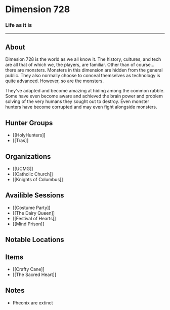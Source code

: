 # Dimension 728
### Life as it is
---
## About
Dimesion 728 is the world as we all know it. The history, cultures, and tech are all that of which we, the players, are familiar. Other than of course... there are monsters. Monsters in this dimension are hidden from the general public. They also normally choose to conceal themselves as technology is quite advanced. However, so are the monsters.

They've adapted and become amazing at hiding among the common rabble. Some have even become aware and achieved the brain power and problem solving of the very humans they sought out to destroy. Even monster hunters have become corrupted and may even fight alongside monsters.

## Hunter Groups
- [[HolyHunters]]
- [[Tras]]

## Organizations
- [[UCMG]]
- [[Catholic Church]]
- [[Knights of Columbus]]

## Availible Sessions
- [[Costume Party]]
- [[The Dairy Queen]]
- [[Festival of Hearts]]
- [[Mind Prison]]

## Notable Locations

## Items
- [[Crafty Cane]]
- [[The Sacred Heart]]

## Notes
- Pheonix are extinct